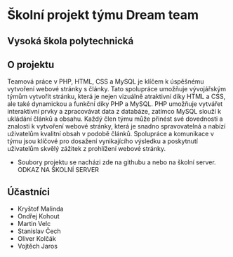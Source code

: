 # Školní projekt týmu Dream team
## Vysoká škola polytechnická

## O projektu
Teamová práce v PHP, HTML, CSS a MySQL je klíčem k úspěšnému vytvoření webové stránky s články. Tato spolupráce umožňuje vývojářským týmům vytvořit stránku, která je nejen vizuálně atraktivní díky HTML a CSS, ale také dynamickou a funkční díky PHP a MySQL. PHP umožňuje vytvářet interaktivní prvky a zpracovávat data z databáze, zatímco MySQL slouží k ukládání článků a obsahu. Každý člen týmu může přinést své dovednosti a znalosti k vytvoření webové stránky, která je snadno spravovatelná a nabízí uživatelům kvalitní obsah v podobě článků. Spolupráce a komunikace v týmu jsou klíčové pro dosažení vynikajícího výsledku a poskytnutí uživatelům skvělý zážitek z prohlížení webové stránky.

- Soubory projektu se nacházi zde na githubu a nebo na školní server.
  ODKAZ NA ŠKOLNÍ SERVER

## Účastníci
- Kryštof Malinda
- Ondřej Kohout
- Martin Velc
- Stanislav Čech
- Oliver Kolčák
- Vojtěch Jaros

